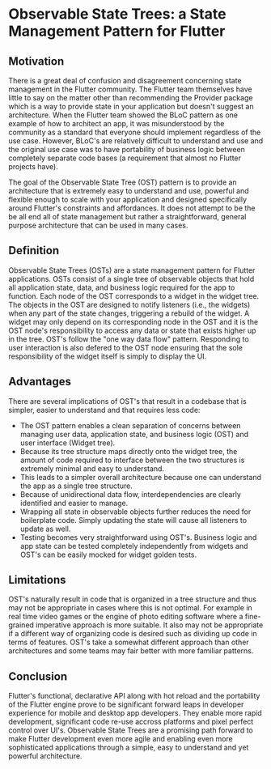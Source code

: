 # Observable State Trees: a State Management Pattern for Flutter 


## Motivation
There is a great deal of confusion and disagreement concerning state management in the Flutter community. The Flutter team themselves have little to say on the matter other than recommending the Provider package which is a way to provide state in your application but doesn't suggest an architecture. When the Flutter team showed the BLoC pattern as one example of how to architect an app, it was misunderstood by the community as a standard that everyone should implement regardless of the use case. However, BLoC's are relatively difficult to understand and use and the original use case was to have portability of business logic between completely separate code bases (a requirement that almost no Flutter projects have).

The goal of the Observable State Tree (OST) pattern is to provide an architecture that is extremely easy to understand and use, powerful and flexible enough to scale with your application and designed specifically around Flutter's constraints and affordances. It does not attempt to be the be all end all of state management but rather a straightforward, general purpose architecture that can be used in many cases.


## Definition
Observable State Trees (OSTs) are a state management pattern for Flutter applications. OSTs consist of a single tree of observable objects that hold all application state, data, and business logic required for the app to function. Each node of the OST corresponds to a widget in the widget tree. The objects in the OST are designed to notify listeners (i.e., the widgets) when any part of the state changes, triggering a rebuild of the widget. A widget may only depend on its corresponding node in the OST and it is the OST node's responsibility to access any data or state that exists higher up in the tree. OST's follow the "one way data flow" pattern. Responding to user interaction is also defered to the OST node ensuring that the sole responsibility of the widget itself is simply to display the UI.

## Advantages
There are several implications of OST's that result in a codebase that is simpler, easier to understand and that requires less code:
 - The OST pattern enables a clean separation of concerns between managing user data, application state, and business logic (OST) and user interface (Widget tree). 
 - Because its tree structure maps directly onto the widget tree, the amount of code required to interface between the two structures is extremely minimal and easy to understand.
 - This leads to a simpler overall architecture because one can understand the app as a single tree structure.
 - Because of unidirectional data flow, interdependencies are clearly identified and easier to manage. 
 - Wrapping all state in observable objects further reduces the need for boilerplate code. Simply updating the state will cause all listeners to update as well.
 - Testing becomes very straightforward using OST's. Business logic and app state can be tested completely independently from widgets and OST's can be easily mocked for widget golden tests. 

## Limitations

OST's naturally result in code that is organized in a tree structure and thus may not be appropriate in cases where this is not optimal. For example in real time video games or the engine of photo editing software where a fine-grained imperative approach is  more suitable. It also may not be appropriate if a different way of organizing code is desired such as dividing up code in terms of features. OST's take a somewhat different approach than other architectures and some teams may fair better with more familiar patterns.

## Conclusion
Flutter's functional, declarative API along with hot reload and the portability of the Flutter engine prove to be significant forward leaps in developer experience for mobile and desktop app developers. They enable more rapid development, significant code re-use accross platforms and pixel perfect control over UI's. Observable State Trees are a promising path forward to make Flutter development even more agile and enabling even more sophisticated applications through a simple, easy to understand and yet powerful architecture.